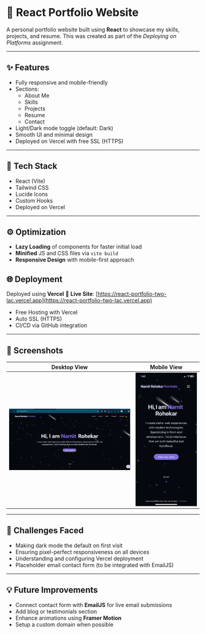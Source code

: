 
# 🚀 React Portfolio Website

A personal portfolio website built using **React** to showcase my skills, projects, and resume. This was created as part of the *Deploying on Platforms* assignment.

---

## ✨ Features

- Fully responsive and mobile-friendly
- Sections:
  - About Me
  - Skills
  - Projects
  - Resume
  - Contact
- Light/Dark mode toggle (default: Dark)
- Smooth UI and minimal design
- Deployed on Vercel with free SSL (HTTPS)

---

## 🧰 Tech Stack

- React (Vite)
- Tailwind CSS
- Lucide Icons
- Custom Hooks
- Deployed on Vercel

---

## ⚙️ Optimization

- **Lazy Loading** of components for faster initial load
- **Minified** JS and CSS files via `vite build`
- **Responsive Design** with mobile-first approach


## 🌐 Deployment

Deployed using **Vercel**
🔗 **Live Site**: [https://react-portfolio-two-lac.vercel.app](https://react-portfolio-two-lac.vercel.app)


* Free Hosting with Vercel
* Auto SSL (HTTPS)
* CI/CD via GitHub integration

---

## 📸 Screenshots

| Desktop View                        | Mobile View                       |
| ----------------------------------- | --------------------------------- |
| ![Desktop](./src/assets/desktop.png) | ![Mobile](./src/assets/mobile.jpg) |



---

## 🧠 Challenges Faced

* Making dark mode the default on first visit
* Ensuring pixel-perfect responsiveness on all devices
* Understanding and configuring Vercel deployment
* Placeholder email contact form (to be integrated with EmailJS)

---

## 💡 Future Improvements

* Connect contact form with **EmailJS** for live email submissions
* Add blog or testimonials section
* Enhance animations using **Framer Motion**
* Setup a custom domain when possible







